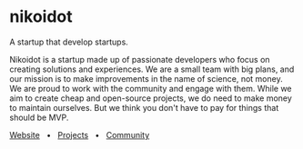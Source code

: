 <h1>nikoidot</h1>

A startup that develop startups.

Nikoidot is a startup made up of passionate developers who focus on creating solutions and experiences. We are a small team with big plans, and our mission is to make improvements in the name of science, not money. We are proud to work with the community and engage with them. While we aim to create cheap and open-source projects, we do need to make money to maintain ourselves. But we think you don't have to pay for things that should be MVP.

<a href="https://nikoi.tech">Website</a>
<span>&nbsp;&nbsp;•&nbsp;&nbsp;</span>
<a href="https://nikoi.tech/projects">Projects</a>
<span>&nbsp;&nbsp;•&nbsp;&nbsp;</span>
<a href="https://discord.gg/pCXEJPzGF8">Community</a>
